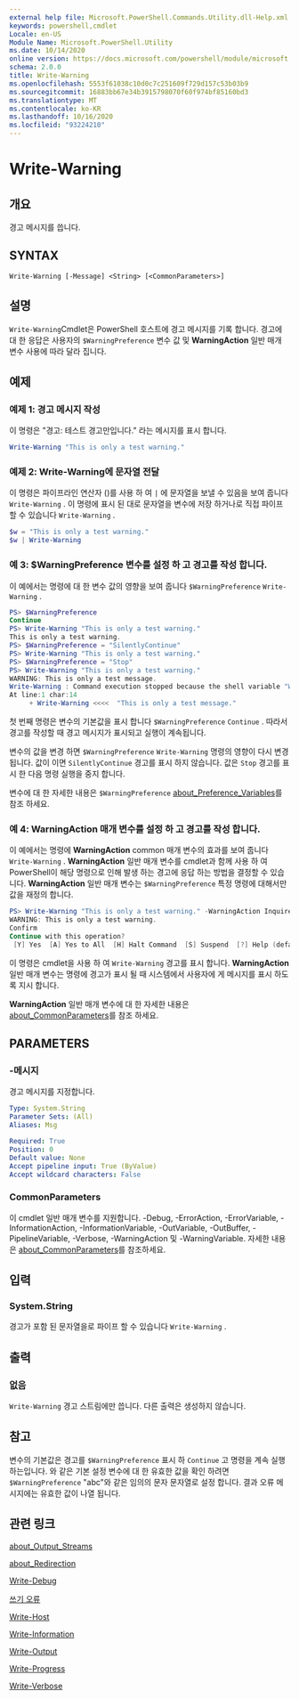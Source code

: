 ```yaml
---
external help file: Microsoft.PowerShell.Commands.Utility.dll-Help.xml
keywords: powershell,cmdlet
Locale: en-US
Module Name: Microsoft.PowerShell.Utility
ms.date: 10/14/2020
online version: https://docs.microsoft.com/powershell/module/microsoft.powershell.utility/write-warning?view=powershell-6&WT.mc_id=ps-gethelp
schema: 2.0.0
title: Write-Warning
ms.openlocfilehash: 5553f61038c10d0c7c251609f729d157c53b03b9
ms.sourcegitcommit: 16883bb67e34b3915798070f60f974bf85160bd3
ms.translationtype: MT
ms.contentlocale: ko-KR
ms.lasthandoff: 10/16/2020
ms.locfileid: "93224210"
---
```

# Write-Warning

## 개요
경고 메시지를 씁니다.

## SYNTAX

```
Write-Warning [-Message] <String> [<CommonParameters>]
```

## 설명

`Write-Warning`Cmdlet은 PowerShell 호스트에 경고 메시지를 기록 합니다. 경고에 대 한 응답은 사용자의 `$WarningPreference` 변수 값 및 **WarningAction** 일반 매개 변수 사용에 따라 달라 집니다.

## 예제

### 예제 1: 경고 메시지 작성

이 명령은 "경고: 테스트 경고만입니다." 라는 메시지를 표시 합니다.

```powershell
Write-Warning "This is only a test warning."
```

### 예제 2: Write-Warning에 문자열 전달

이 명령은 파이프라인 연산자 ()를 사용 하 여 `|` 에 문자열을 보낼 수 있음을 보여 줍니다 `Write-Warning` .
이 명령에 표시 된 대로 문자열을 변수에 저장 하거나로 직접 파이프 할 수 있습니다 `Write-Warning` .

```powershell
$w = "This is only a test warning."
$w | Write-Warning
```

### 예 3: $WarningPreference 변수를 설정 하 고 경고를 작성 합니다.

이 예에서는 명령에 대 한 변수 값의 영향을 보여 줍니다 `$WarningPreference` `Write-Warning` .

```powershell
PS> $WarningPreference
Continue
PS> Write-Warning "This is only a test warning."
This is only a test warning.
PS> $WarningPreference = "SilentlyContinue"
PS> Write-Warning "This is only a test warning."
PS> $WarningPreference = "Stop"
PS> Write-Warning "This is only a test warning."
WARNING: This is only a test message.
Write-Warning : Command execution stopped because the shell variable "WarningPreference" is set to Stop.
At line:1 char:14
     + Write-Warning <<<<  "This is only a test message."
```

첫 번째 명령은 변수의 기본값을 표시 합니다 `$WarningPreference` `Continue` . 따라서 경고를 작성할 때 경고 메시지가 표시되고 실행이 계속됩니다.

변수의 값을 변경 하면 `$WarningPreference` `Write-Warning` 명령의 영향이 다시 변경 됩니다. 값이 이면 `SilentlyContinue` 경고를 표시 하지 않습니다. 값은 `Stop` 경고를 표시 한 다음 명령 실행을 중지 합니다.

변수에 대 한 자세한 내용은 `$WarningPreference` [about_Preference_Variables](../Microsoft.Powershell.Core/About/about_Preference_Variables.md)를 참조 하세요.

### 예 4: WarningAction 매개 변수를 설정 하 고 경고를 작성 합니다.

이 예에서는 명령에 **WarningAction** common 매개 변수의 효과를 보여 줍니다 `Write-Warning` . **WarningAction** 일반 매개 변수를 cmdlet과 함께 사용 하 여 PowerShell이 해당 명령으로 인해 발생 하는 경고에 응답 하는 방법을 결정할 수 있습니다. **WarningAction** 일반 매개 변수는 `$WarningPreference` 특정 명령에 대해서만 값을 재정의 합니다.

```powershell
PS> Write-Warning "This is only a test warning." -WarningAction Inquire
WARNING: This is only a test warning.
Confirm
Continue with this operation?
 [Y] Yes  [A] Yes to All  [H] Halt Command  [S] Suspend  [?] Help (default is "Y"):
```

이 명령은 cmdlet을 사용 하 여 `Write-Warning` 경고를 표시 합니다. **WarningAction** 일반 매개 변수는 명령에 경고가 표시 될 때 시스템에서 사용자에 게 메시지를 표시 하도록 지시 합니다.

**WarningAction** 일반 매개 변수에 대 한 자세한 내용은 [about_CommonParameters](../Microsoft.Powershell.Core/About/about_CommonParameters.md)를 참조 하세요.

## PARAMETERS

### -메시지
경고 메시지를 지정합니다.

```yaml
Type: System.String
Parameter Sets: (All)
Aliases: Msg

Required: True
Position: 0
Default value: None
Accept pipeline input: True (ByValue)
Accept wildcard characters: False
```

### CommonParameters

이 cmdlet 일반 매개 변수를 지원합니다. -Debug, -ErrorAction, -ErrorVariable, -InformationAction, -InformationVariable, -OutVariable, -OutBuffer, -PipelineVariable, -Verbose, -WarningAction 및 -WarningVariable. 자세한 내용은 [about_CommonParameters](https://go.microsoft.com/fwlink/?LinkID=113216)를 참조하세요.

## 입력

### System.String

경고가 포함 된 문자열을로 파이프 할 수 있습니다 `Write-Warning` .

## 출력

### 없음

`Write-Warning` 경고 스트림에만 씁니다. 다른 출력은 생성하지 않습니다.

## 참고

변수의 기본값은 경고를 `$WarningPreference` 표시 하 `Continue` 고 명령을 계속 실행 하는입니다. 와 같은 기본 설정 변수에 대 한 유효한 값을 확인 하려면 `$WarningPreference` "abc"와 같은 임의의 문자 문자열로 설정 합니다. 결과 오류 메시지에는 유효한 값이 나열 됩니다.

## 관련 링크

[about_Output_Streams](../Microsoft.PowerShell.Core/About/about_Output_Streams.md)

[about_Redirection](../Microsoft.PowerShell.Core/About/about_Redirection.md)

[Write-Debug](Write-Debug.md)

[쓰기 오류](Write-Error.md)

[Write-Host](Write-Host.md)

[Write-Information](Write-Information.md)

[Write-Output](Write-Output.md)

[Write-Progress](Write-Progress.md)

[Write-Verbose](Write-Verbose.md)
